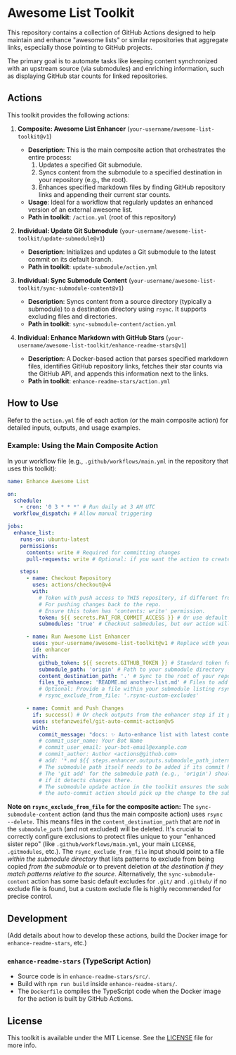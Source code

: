 # Awesome List Toolkit

This repository contains a collection of GitHub Actions designed to help maintain and enhance "awesome lists" or similar repositories that aggregate links, especially those pointing to GitHub projects.

The primary goal is to automate tasks like keeping content synchronized with an upstream source (via submodules) and enriching information, such as displaying GitHub star counts for linked repositories.

## Actions

This toolkit provides the following actions:

1.  **Composite: Awesome List Enhancer** (`your-username/awesome-list-toolkit@v1`)
    * **Description**: This is the main composite action that orchestrates the entire process:
        1.  Updates a specified Git submodule.
        2.  Syncs content from the submodule to a specified destination in your repository (e.g., the root).
        3.  Enhances specified markdown files by finding GitHub repository links and appending their current star counts.
    * **Usage**: Ideal for a workflow that regularly updates an enhanced version of an external awesome list.
    * **Path in toolkit**: `/action.yml` (root of this repository)

2.  **Individual: Update Git Submodule** (`your-username/awesome-list-toolkit/update-submodule@v1`)
    * **Description**: Initializes and updates a Git submodule to the latest commit on its default branch.
    * **Path in toolkit**: `update-submodule/action.yml`

3.  **Individual: Sync Submodule Content** (`your-username/awesome-list-toolkit/sync-submodule-content@v1`)
    * **Description**: Syncs content from a source directory (typically a submodule) to a destination directory using `rsync`. It supports excluding files and directories.
    * **Path in toolkit**: `sync-submodule-content/action.yml`

4.  **Individual: Enhance Markdown with GitHub Stars** (`your-username/awesome-list-toolkit/enhance-readme-stars@v1`)
    * **Description**: A Docker-based action that parses specified markdown files, identifies GitHub repository links, fetches their star counts via the GitHub API, and appends this information next to the links.
    * **Path in toolkit**: `enhance-readme-stars/action.yml`

## How to Use

Refer to the `action.yml` file of each action (or the main composite action) for detailed inputs, outputs, and usage examples.

### Example: Using the Main Composite Action

In your workflow file (e.g., `.github/workflows/main.yml` in the repository that uses this toolkit):

```yaml
name: Enhance Awesome List

on:
  schedule:
    - cron: '0 3 * * *' # Run daily at 3 AM UTC
  workflow_dispatch: # Allow manual triggering

jobs:
  enhance_list:
    runs-on: ubuntu-latest
    permissions:
      contents: write # Required for committing changes
      pull-requests: write # Optional: if you want the action to create PRs

    steps:
      - name: Checkout Repository
        uses: actions/checkout@v4
        with:
          # Token with push access to THIS repository, if different from GITHUB_TOKEN
          # For pushing changes back to the repo.
          # Ensure this token has 'contents: write' permission.
          token: ${{ secrets.PAT_FOR_COMMIT_ACCESS }} # Or use default GITHUB_TOKEN if permissions are set repo-wide
          submodules: 'true' # Checkout submodules, but our action will update it.

      - name: Run Awesome List Enhancer
        uses: your-username/awesome-list-toolkit@v1 # Replace with your GitHub username
        id: enhancer
        with:
          github_token: ${{ secrets.GITHUB_TOKEN }} # Standard token for API calls
          submodule_path: 'origin' # Path to your submodule directory
          content_destination_path: '.' # Sync to the root of your repo
          files_to_enhance: 'README.md another-list.md' # Files to add stars to
          # Optional: Provide a file within your submodule listing rsync excludes
          # rsync_exclude_from_file: '.rsync-custom-excludes'

      - name: Commit and Push Changes
        if: success() # Or check outputs from the enhancer step if it provides change indicators
        uses: stefanzweifel/git-auto-commit-action@v5
        with:
          commit_message: "docs: ✨ Auto-enhance list with latest content and star counts"
          # commit_user_name: Your Bot Name
          # commit_user_email: your-bot-email@example.com
          # commit_author: Author <actions@github.com>
          # add: '*.md ${{ steps.enhancer.outputs.submodule_path_internal }}' # Be specific if possible, or let it auto-detect
          # The submodule path itself needs to be added if its commit hash changed.
          # The 'git add' for the submodule path (e.g., 'origin') should be handled by this commit action
          # if it detects changes there.
          # The submodule update action in the toolkit ensures the submodule is updated,
          # the auto-commit action should pick up the change to the submodule's recorded commit.
```

**Note on `rsync_exclude_from_file` for the composite action:**
The `sync-submodule-content` action (and thus the main composite action) uses `rsync --delete`. This means files in the `content_destination_path` that are *not* in the `submodule_path` (and not excluded) will be deleted. It's crucial to correctly configure exclusions to protect files unique to your "enhanced sister repo" (like `.github/workflows/main.yml`, your main `LICENSE`, `.gitmodules`, etc.).
The `rsync_exclude_from_file` input should point to a file *within the submodule directory* that lists patterns to exclude from being copied *from the submodule* or to prevent deletion *at the destination if they match patterns relative to the source*.
Alternatively, the `sync-submodule-content` action has some basic default excludes for `.git/` and `.github/` if no exclude file is found, but a custom exclude file is highly recommended for precise control.

## Development

(Add details about how to develop these actions, build the Docker image for `enhance-readme-stars`, etc.)

### `enhance-readme-stars` (TypeScript Action)

-   Source code is in `enhance-readme-stars/src/`.
-   Build with `npm run build` inside `enhance-readme-stars/`.
-   The `Dockerfile` compiles the TypeScript code when the Docker image for the action is built by GitHub Actions.

## License

This toolkit is available under the MIT License. See the [LICENSE](LICENSE) file for more info.

